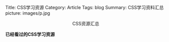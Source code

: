 Title: CSS学习资源
Category: Article
Tags: blog
Summary: CSS学习资料汇总
picture: images/p.jpg


<center>CSS资源汇总</center>

**已经看过的CSS学习资源**

 